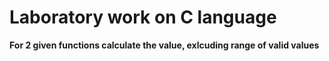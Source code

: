 # Laboratory work on C language

**For 2 given functions calculate the value, exlcuding range of valid values**
